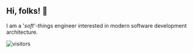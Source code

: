 ##  Hi, folks! :wave:
I am a '<i>soft</i>'-things engineer interested in modern software development architecture.

![visitors](https://visitor-badge.laobi.icu/badge?page_id=verdipratama.verdipratama)
